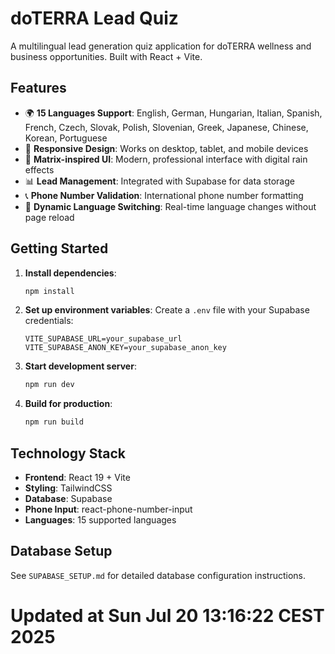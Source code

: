 # doTERRA Lead Quiz

A multilingual lead generation quiz application for doTERRA wellness and business opportunities. Built with React + Vite.

## Features

- 🌍 **15 Languages Support**: English, German, Hungarian, Italian, Spanish, French, Czech, Slovak, Polish, Slovenian, Greek, Japanese, Chinese, Korean, Portuguese
- 📱 **Responsive Design**: Works on desktop, tablet, and mobile devices
- 🎨 **Matrix-inspired UI**: Modern, professional interface with digital rain effects
- 📊 **Lead Management**: Integrated with Supabase for data storage
- 📞 **Phone Number Validation**: International phone number formatting
- 🔄 **Dynamic Language Switching**: Real-time language changes without page reload

## Getting Started

1. **Install dependencies**:
   ```bash
   npm install
   ```

2. **Set up environment variables**:
   Create a `.env` file with your Supabase credentials:
   ```
   VITE_SUPABASE_URL=your_supabase_url
   VITE_SUPABASE_ANON_KEY=your_supabase_anon_key
   ```

3. **Start development server**:
   ```bash
   npm run dev
   ```

4. **Build for production**:
   ```bash
   npm run build
   ```

## Technology Stack

- **Frontend**: React 19 + Vite
- **Styling**: TailwindCSS
- **Database**: Supabase
- **Phone Input**: react-phone-number-input
- **Languages**: 15 supported languages

## Database Setup

See `SUPABASE_SETUP.md` for detailed database configuration instructions.
# Updated at Sun Jul 20 13:16:22 CEST 2025
